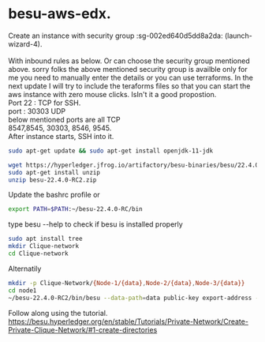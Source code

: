 # besu-aws-edx. 

Create an instance with security group :sg-002ed640d5dd8a2da: (launch-wizard-4). \
\
With inbound rules as below. Or can choose the security group mentioned above. sorry folks the above mentioned security group is availble only for me you need to manually enter the details or you can use terraforms. In the next update I will try to include the teraforms files so that you can start the aws instance with zero mouse clicks. IsIn't it a good propostion.  
Port 22 : TCP for SSH. \
port : 30303 UDP \
below mentioned ports are all TCP \
8547,8545, 30303, 8546, 9545. \
After instance starts, SSH into it.


```bash
sudo apt-get update && sudo apt-get install openjdk-11-jdk

wget https://hyperledger.jfrog.io/artifactory/besu-binaries/besu/22.4.0-RC2/besu-22.4.0-RC2.zip
sudo apt-get install unzip
unzip besu-22.4.0-RC2.zip
```

Update the bashrc profile or 
```bash
export PATH=$PATH:~/besu-22.4.0-RC/bin
```

type besu --help to check if besu is installed properly
```bash
sudo apt install tree
mkdir Clique-network
cd Clique-network
```
Alternatily 

```bash
mkdir -p Clique-Network/{Node-1/{data},Node-2/{data},Node-3/{data}}
cd node1
~/besu-22.4.0-RC2/bin/besu --data-path=data public-key export-address --to=data/node1Address
```

Follow along using the tutorial.
https://besu.hyperledger.org/en/stable/Tutorials/Private-Network/Create-Private-Clique-Network/#1-create-directories
